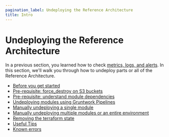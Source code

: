 ```yaml
---
pagination_label: Undeploying the Reference Architecture
title: Intro
---
```


# Undeploying the Reference Architecture

In a previous section, you learned how to check [metrics, logs, and alerts](../05-monitoring-alerting-logging/01-intro.md). In
this section, we'll walk you through how to undeploy parts or all of the Reference Architecture.

- [Before you get started](02-before-you-get-started.md)
- [Pre-requisite: force_destroy on S3 buckets](03-pre-requisite-force-destroy-on-s3-buckets.md)
- [Pre-requisite: understand module dependencies](04-pre-requisite-understand-module-dependencies.md)
- [Undeploying modules using Gruntwork Pipelines](05-undeploying-modules-using-gruntwork-pipelines.md)
- [Manually undeploying a single module](06-manually-undeploying-a-single-module.md)
- [Manually undeploying multiple modules or an entire environment](07-manually-undeploying-multiple-modules-or-an-entire-environment.md)
- [Removing the terraform state](08-removing-the-terraform-state.md)
- [Useful Tips](09-useful-tips.md)
- [Known errors](10-known-errors.md)


<!-- ##DOCS-SOURCER-START
{
  "sourcePlugin": "local-copier",
  "hash": "827378c8b6b828091bb9ce0adf1f8588"
}
##DOCS-SOURCER-END -->
